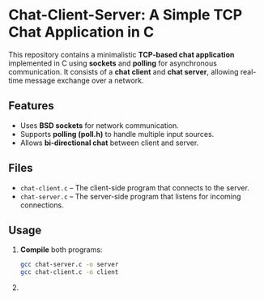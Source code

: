 # Chat-Client-Server: A Simple TCP Chat Application in C

This repository contains a minimalistic **TCP-based chat application** implemented in C using **sockets** and **polling** for asynchronous communication. It consists of a **chat client** and **chat server**, allowing real-time message exchange over a network.

## Features
- Uses **BSD sockets** for network communication.
- Supports **polling (poll.h)** to handle multiple input sources.
- Allows **bi-directional chat** between client and server.

## Files
- `chat-client.c` – The client-side program that connects to the server.
- `chat-server.c` – The server-side program that listens for incoming connections.

## Usage
1. **Compile** both programs:
   ```sh
   gcc chat-server.c -o server
   gcc chat-client.c -o client

2. 
